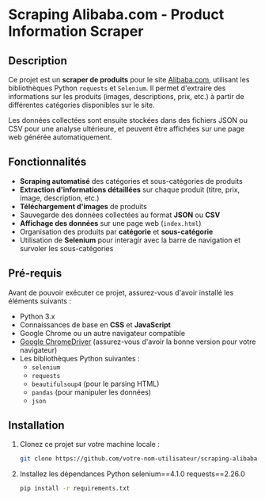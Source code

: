 # Scraping Alibaba.com - Product Information Scraper

## Description

Ce projet est un **scraper de produits** pour le site [Alibaba.com](https://www.alibaba.com), utilisant les bibliothèques Python `requests` et `Selenium`. Il permet d'extraire des informations sur les produits (images, descriptions, prix, etc.) à partir de différentes catégories disponibles sur le site.

Les données collectées sont ensuite stockées dans des fichiers JSON ou CSV pour une analyse ultérieure, et peuvent être affichées sur une page web générée automatiquement.

## Fonctionnalités

- **Scraping automatisé** des catégories et sous-catégories de produits
- **Extraction d'informations détaillées** sur chaque produit (titre, prix, image, description, etc.)
- **Téléchargement d'images** de produits
- Sauvegarde des données collectées au format **JSON** ou **CSV**
- **Affichage des données** sur une page web (`index.html`)
- Organisation des produits par **catégorie** et **sous-catégorie**
- Utilisation de **Selenium** pour interagir avec la barre de navigation et survoler les sous-catégories

## Pré-requis

Avant de pouvoir exécuter ce projet, assurez-vous d'avoir installé les éléments suivants :

- Python 3.x
- Connaissances de base en **CSS** et **JavaScript**
- Google Chrome ou un autre navigateur compatible
- [Google ChromeDriver](https://sites.google.com/chromium.org/driver/) (assurez-vous d'avoir la bonne version pour votre navigateur)
- Les bibliothèques Python suivantes :
  - `selenium`
  - `requests`
  - `beautifulsoup4` (pour le parsing HTML)
  - `pandas` (pour manipuler les données)
  - `json`

## Installation

1. Clonez ce projet sur votre machine locale :
   ```bash
   git clone https://github.com/votre-nom-utilisateur/scraping-alibaba.git
2. Installez les dépendances Python 
    selenium==4.1.0
    requests==2.26.0
    ```bash
    pip install -r requirements.txt
 
